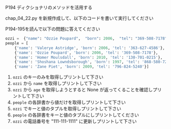 P194 ディクショナリのメソッドを活用する

chap_04_22.py を新規作成して、以下のコードを書いて実行してください

P194-195を読んで以下の問題に答えてください

```python
ozzi =  {"name": "Ozzie Poupard",  "born": 2006,  "tel": "369-508-7178"}
people = [
    {'name': 'Valerye Astridge', 'born': 2006, 'tel': '363-627-4586'}, 
    {'name': 'Ozzie Poupard', 'born': 2006, 'tel': '369-508-7178'}, 
    {'name': 'Homer Moulsdall', 'born': 2010, 'tel': '130-701-0215'}, 
    {'name': 'Shoshana Lowndsborough', 'born': 1997, 'tel': '868-580-7258'}, 
    {'name': 'Zane Piet', 'born': 2009, 'tel': '796-824-5240'}]

```
1. `ozzi` のキーのみを取得しプリントして下さい
1. `ozzi` から `name` を取得しプリントして下さい
1. `ozzi` から `age` を取得しようとすると None が返ってくることを確認しプリントして下さい
1. `people` の各辞書から値だけを取得しプリントして下さい
1. `ozzi` でキーと値のタプルを取得しプリントして下さい
1. `people` の各辞書をキーと値のタプルにしプリントしてください
1. `ozzi` の電話番号を "111-111-1111" に更新しプリントして下さい





